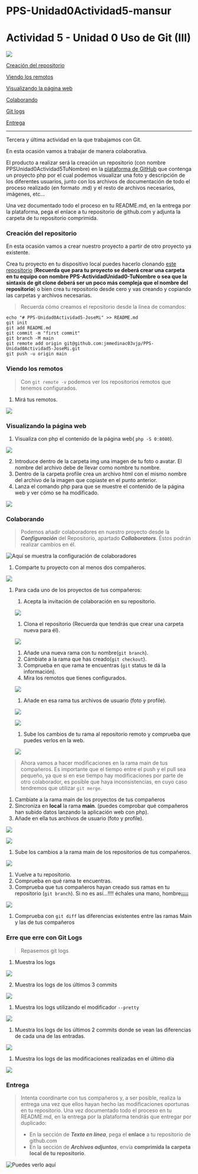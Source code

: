 # PPS-Unidad0Actividad5-mansur
Actividad 5 - Unidad 0
Uso de Git (III)
===============
![](imagenes/excelencia.jpeg)

[Creación del repositorio](#Creación-del-repositorio)

[Viendo los remotos](#Viendo-los-remotos)

[Visualizando la página web](#Visualizando-la-página-web)

[Colaborando](#Colaborando)

[Git logs](#Erre-que-erre-con-Git-Logs)

[Entrega](#Entrega)

---

Tercera y última actividad en la que trabajamos con Git.

En esta ocasión vamos a trabajar de manera colaborativa.

El producto a realizar será la creación un repositorio (con nombre PPSUnidad0Actividad5TuNombre) en la [plataforma de GitHub](https://github.com/)  que contenga un proyecto php por el cual podemos visualizar una foto y descripción de los diferentes usuarios, junto con los archivos de documentación de todo el proceso realizado (en formato .md) y el resto de archivos necesarios, imágenes, etc...

Una vez documentado todo el proceso en tu README.md, en la entrega por la plataforma, pega el enlace a tu repositorio de github.com y adjunta la carpeta de tu repositorio comprimida.

### Creación del repositorio

En esta ocasión vamos a crear nuestro proyecto a partir de otro proyecto ya existente.

Crea tu proyecto en tu dispositivo local puedes hacerlo clonando [este repositorio](https://github.com/jmmedinac03vjp/PPS-Unidad0Actividad5-JoseMi) (__Recuerda que para tu proyecto se deberá crear una carpeta en tu equipo con nombre PPS-ActividadUnidad0-TuNombre o sea que la sintaxis de git clone deberá ser un poco más compleja que el nombre del repositorio__) o bien crea tu repositorio desde cero y vas creando y copiando las carpetas y archivos necesarias.

> Recuerda  cómo creamos el repositorio desde la línea de comandos:
~~~
echo "# PPS-Unidad0Actividad5-JoseMi" >> README.md
git init
git add README.md
git commit -m "first commit"
git branch -M main
git remote add origin git@github.com:jmmedinac03vjp/PPS-Unidad0Actividad5-JoseMi.git
git push -u origin main
~~~

### Viendo los remotos

> Con ``git remote -v`` podemos ver los repositorios remotos que tenemos configurados.

1. Mirá tus remotos.

![](/imagenes/C3.png)

### Visualizando la página web

1. Visualiza con php el contenido de la página web( ``php -S 0:8080``).

![](/imagenes/C4.png)

2. Introduce dentro de la carpeta img una imagen de tu foto o avatar. El nombre del archivo debe de llevar como nombre tu nombre. 
3. Dentro de la carpeta profile crea un archivo html con el mismo nombre del archivo de la imagen que copiaste en el punto anterior.
4. Lanza el comando php para que se muestre el contenido de la página web y ver cómo se ha modificado.

![](/imagenes/C5.png)

### Colaborando

> Podemos añadir colaboradores en nuestro proyecto desde la ___Configuración___ del Repositorio, apartado ___Collaborators___. Éstos podrán realizar cambios en él. 

![Aquí se muestra la configuración de colaboradores](imagenes/colaboradores.png)

1. Comparte tu proyecto con al menos dos compañeros.

![](/imagenes/C1.png)

1. Para cada uno de los proyectos  de tus compañeros:
	1. Acepta la invitación de colaboración en su repositorio.

	![](/imagenes/C2.png)
 
 	1. Clona el repositorio (Recuerda que tendrás que crear una carpeta nueva para él).

	![](/imagenes/C5II.png)

   	1. Añade una nueva rama con tu nombre(``git branch``).
	1. Cámbiate a la rama que has creado(``git checkout``).
	1. Comprueba en que rama te encuentras (``git`` status te dá la información).
	1. Mira los remotos que tienes configurados.
	
	![](/imagenes/C6.png)
	
   	1. Añade en esa rama tus archivos de usuario (foto y profile).

	![](/imagenes/C7.png)

	![](/imagenes/C8.png)
 
 	1. Sube los cambios de tu rama al repositorio remoto y comprueba que puedes verlos en la web.

	![](/imagenes/C12.png)


> Ahora vamos a hacer modificaciones en la rama main de tus compañeros. Es importante que el tiempo entre el push y el pull sea pequeño, ya que si en ese tiempo hay modificaciones por parte de otro colaborador, es posible que haya inconsistencias, en cuyo caso tendremos que utilizar ``git merge``.

1. Cambiate a la rama main de los proyectos de tus compañeros
1. Sincroniza en __local__ la rama __main__. (puedes comprobar qué compañeros han subido datos lanzando la aplicación web con php).
1. Añade en ella tus archivos de usuario (foto y profile).

![](/imagenes/C9.png)

![](/imagenes/C10.png)

1. Sube los cambios a la rama main de los repositorios de tus compañeros.

![](/imagenes/C11.png)

1. Vuelve a tu repositorio.
1. Comprueba en qué rama te encuentras.
1. Comprueba que tus compañeros hayan creado sus ramas en tu repositorio (``git branch``). Si no es así...!!!! échales una mano, hombre¡¡¡¡¡

![](/imagenes/C18.png)

1. Comprueba con ``git diff`` las diferencias existentes entre las ramas Main y las de tus compañeros

### Erre que erre con Git Logs

>Repasemos git logs

1. Muestra los logs

![](/imagenes/C13.png)

2. Muestra los logs de los últimos 3 commits

![](/imagenes/C14.png)

1. Muestra los logs utilizando el modificador ``--pretty``

![](/imagenes/C15.png)

1. Muestra los logs de los últimos 2 commits donde se vean las diferencias de cada una de las entradas.

![](/imagenes/C16.png)

1. Muestra los logs de las modificaciones realizadas en el último día

![](/imagenes/C17.png)

### Entrega

> Intenta coordinarte con tus compañeros y, a ser posible, realiza la entrega una vez que ellos hayan hecho las modificaciones oportunas en tu repositorio.
> Una vez documentado todo el proceso en tu README.md, en la entrega por la plataforma tendrás que entregar por duplicado:
> + En la sección de ___Texto en línea___, pega el __enlace__ a tu repositorio de github.com
> + En la sección de ___Archivos adjuntos___, envía __comprimida la carpeta local de tu repositorio__.

![Puedes verlo aquí](imagenes/Entrega.png)
